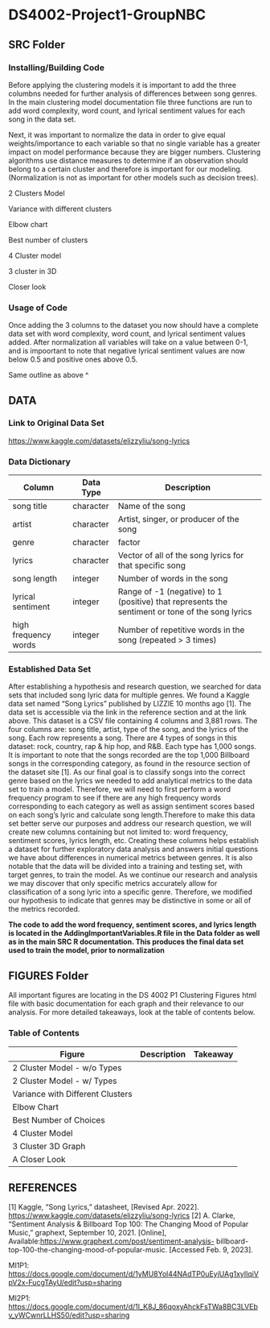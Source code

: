 # DS4002-Project1-GroupNBC

## SRC Folder

### Installing/Building Code

Before applying the clustering models it is important to add the three columbns needed for further analysis of differences between song genres. In the main clustering model documentation file three functions are run to add word complexity, word count, and lyrical sentiment values for each song in the data set.

Next, it was important to normalize the data in order to give equal weights/importance to each variable so that no single variable has a greater impact on model performance because they are bigger numbers. Clustering algorithms use distance measures to determine if an observation should belong to a certain cluster and therefore is important for our modeling. (Normalization is not as important for other models such as decision trees).

2 Clusters Model

Variance with different clusters

Elbow chart

Best number of clusters

4 Cluster model

3 cluster in 3D

Closer look


### Usage of Code

Once adding the 3 columns to the dataset you now should have a complete data set with word complexity, word count, and lyrical sentiment values added. After normalization all variables will take on a value between 0-1, and is impoortant to note that negative lyrical sentiment values are now below 0.5 and positive ones above 0.5.

Same outline as above ^

## DATA

### Link to Original Data Set
https://www.kaggle.com/datasets/elizzyliu/song-lyrics

### Data Dictionary
| Column | Data Type | Description |
| --- | --- | --- |
| song title | character | Name of the song |
| artist | character | Artist, singer, or producer of the song |
| genre | character | factor | Genre of the song |
| lyrics | character | Vector of all of the song lyrics for that specific song |
| song length | integer | Number of words in the song |
| lyrical sentiment | integer | Range of -1 (negative) to 1 (positive) that represents the sentiment or tone of the song lyrics |
| high frequency words | integer | Number of repetitive words in the song (repeated > 3 times) |

### Established Data Set
After establishing a hypothesis and research question, we searched for data sets that included song lyric data for multiple genres. We found a Kaggle data set named “Song Lyrics” published by LIZZIE 10 months ago [1]. The data set is accessible via the link in the reference section and at the link above. This dataset is a CSV file containing 4 columns and 3,881 rows. The four columns are: song title, artist, type of the song, and the lyrics of the song. Each row represents a song. There are 4 types of songs in this dataset: rock, country, rap & hip hop, and R&B. Each type has 1,000 songs. It is important to note that the songs recorded are the top 1,000 Billboard songs in the corresponding category, as found in the resource section of the dataset site [1]. As our final goal is to classify songs into the correct genre based on the lyrics we needed to add analytical metrics to the data set to train a model. Therefore, we will need to first perform a word frequency program to see if there are any high frequency words corresponding to each category as well as assign sentiment scores based on each song’s lyric and calculate song length.Therefore to make this data set better serve our purposes and address our research question, we will create new columns containing but not limited to: word frequency, sentiment scores, lyrics length, etc. Creating these columns helps establish a dataset for further exploratory data analysis and answers initial questions we have about differences in numerical metrics between genres. It is also notable that the data will be divided into a training and testing set, with target genres, to train the model. As we continue our research and analysis we may discover that only specific metrics accurately allow for classification of a song lyric into a specific genre. Therefore, we modified our hypothesis to indicate that genres may be distinctive in some or all of the metrics recorded.

**The code to add the word frequency, sentiment scores, and lyrics length is located in the AddingImportantVariables.R file in the Data folder as well as in the main SRC R documentation. This produces the final data set used to train the model, prior to normalization**

## FIGURES Folder

All important figures are locating in the DS 4002 P1 Clustering Figures html file with basic documentation for each graph and their relevance to our analysis. For more detailed takeaways, look at the table of contents below.

### Table of Contents
| Figure | Description | Takeaway |
| --- | --- | --- |
| 2 Cluster Model - w/o Types |  |  |
| 2 Cluster Model - w/ Types |  |  |
| Variance with Different Clusters |  |  |
| Elbow Chart |  |  |
| Best Number of Choices |  |  |
| 4 Cluster Model  |  |  |
| 3 Cluster 3D Graph |  |  |
| A Closer Look |  |  |


## REFERENCES
[1]    Kaggle, “Song Lyrics,” datasheet, [Revised Apr. 2022].
       https://www.kaggle.com/datasets/elizzyliu/song-lyrics
[2]    A. Clarke, “Sentiment Analysis & Billboard Top 100: The Changing        Mood of Popular Music,” graphext, September 10, 2021. [Online],        Available:https://www.graphext.com/post/sentiment-analysis-            billboard-top-100-the-changing-mood-of-popular-music. [Accessed        Feb. 9, 2023].

MI1P1: https://docs.google.com/document/d/1yMU8Yol44NAdTP0uEyjUAg1xyIlqiVpV2x-FucgTAyU/edit?usp=sharing

MI2P1: https://docs.google.com/document/d/1l_K8J_86qoxyAhckFsTWa8BC3LVEbv_yWCwnrLLHS50/edit?usp=sharing

